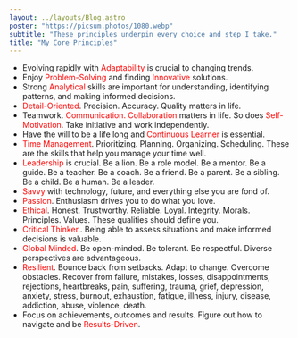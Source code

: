 ```yaml
---
layout: ../layouts/Blog.astro
poster: "https://picsum.photos/1080.webp"
subtitle: "These principles underpin every choice and step I take."
title: "My Core Principles"
---
```


- Evolving rapidly with <span style="color: red;"> Adaptability</span> is crucial to changing trends.
- Enjoy <span style="color: red;"> Problem-Solving</span> and finding <span style="color: red;">Innovative</span> solutions.
- Strong <span style="color: red;"> Analytical</span> skills are important for understanding, identifying patterns, and making informed decisions.
- <span style="color: red;"> Detail-Oriented</span>. Precision. Accuracy. Quality matters in life.
- Teamwork. <span style="color: red;">Communication. Collaboration</span> matters in life. So does <span style="color: red;"> Self-Motivation</span>. Take initiative and work independently.
- Have the will to be a life long and <span style="color: red;"> Continuous Learner</span> is essential.
- <span style="color: red;"> Time Management</span>. Prioritizing. Planning. Organizing. Scheduling. These are the skills that help you manage your time well.
- <span style="color: red;"> Leadership</span> is crucial. Be a lion. Be a role model. Be a mentor. Be a guide. Be a teacher. Be a coach. Be a friend. Be a parent. Be a sibling. Be a child. Be a human. Be a leader.
- <span style="color: red;">Savvy</span> with technology, future, and everything else you are fond of.
- <span style="color: red;">Passion</span>. Enthusiasm drives you to do what you love.
- <span style="color: red;">Ethical</span>. Honest. Trustworthy. Reliable. Loyal. Integrity. Morals. Principles. Values. These qualities should define you.
- <span style="color: red;">Critical Thinker.</span>. Being able to assess situations and make informed decisions is valuable.
- <span style="color: red;">Global Minded</span>. Be open-minded. Be tolerant. Be respectful. Diverse perspectives are advantageous.
- <span style="color: red;">Resilient</span>. Bounce back from setbacks. Adapt to change. Overcome obstacles. Recover from failure, mistakes, losses, disappointments, rejections, heartbreaks, pain, suffering, trauma, grief, depression, anxiety, stress, burnout, exhaustion, fatigue, illness, injury, disease, addiction, abuse, violence, death.
- Focus on achievements, outcomes and results. Figure out how to navigate and be <span style="color: red;">Results-Driven</span>.
